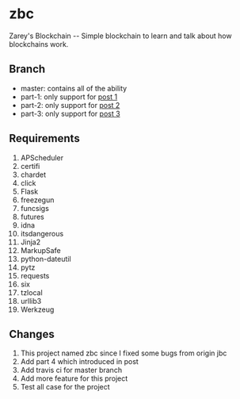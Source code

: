 # zbc
Zarey's Blockchain -- Simple blockchain to learn and talk about how blockchains work.

## Branch
- master: contains all of the ability
- part-1: only support for [post 1](https://z2care.github.io/2018/11/12/How-to-Build-Your-Own-Blockchain-Part-1/)
- part-2: only support for [post 2](https://z2care.github.io/2018/11/13/How-to-Build-Your-Own-Blockchain-Part-2/)
- part-3: only support for [post 3](https://z2care.github.io/2018/11/13/How-to-Build-Your-Own-Blockchain-Part-3/)

## Requirements
1. APScheduler
2. certifi
3. chardet
4. click
5. Flask
6. freezegun
7. funcsigs
8. futures
9. idna
10. itsdangerous
11. Jinja2
12. MarkupSafe
13. python-dateutil
14. pytz
15. requests
16. six
17. tzlocal
18. urllib3
19. Werkzeug

## Changes
1. This project named zbc since I fixed some bugs from origin jbc
2. Add part 4 which introduced in post
3. Add travis ci for master branch
4. Add more feature for this project
5. Test all case for the project

